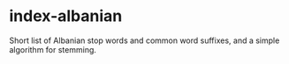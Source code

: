 # index-albanian
Short list of Albanian stop words and common word suffixes, and a simple algorithm for stemming.
